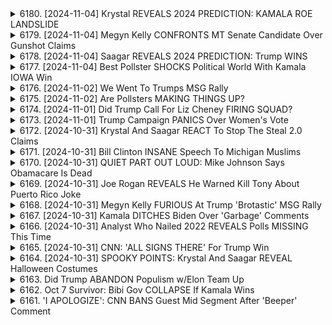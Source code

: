<details>
<summary>6180. [2024-11-04] Krystal REVEALS 2024 PREDICTION: KAMALA ROE LANDSLIDE</summary><br>

<a href="https://www.youtube.com/watch?v=sVSZ9RALSjs" target="_blank">
    <img src="https://img.youtube.com/vi/sVSZ9RALSjs/maxresdefault.jpg" 
        alt="[Youtube]" width="200">
</a>

# Krystal REVEALS 2024 PREDICTION: KAMALA ROE LANDSLIDE

好的，以下是對文本內容的重點整理，以小節和條列格式呈現：

**概述**

*   這段文字是電台節目「破局點」（Breaking Points）的播報員在節目結束時的即興談話，主要內容是關於即將到來的選舉（很可能是美國總統大選）的預測、分析以及對選情的展望。
*   節目的總體基調是強調選舉的不確定性，以及政治格局的快速變遷。

**選情預測與分析**

*   **不確定性：** 播報員多次強調選舉結果具有高度的不確定性，任何過於自信的預測都不可靠。他們提醒聽眾選舉中可能出現各種意外因素和轉變。
*   **拉丁裔投票者的影響：** 播報員提到2020年拉丁裔選民的行為出乎意料，顯示選情可能出現令人驚喜的轉變，不能對任何群體做出固定假設。
*   **搖擺州變化：** 播報員指出過去幾年裡，一些傳統的搖擺州（如佛羅里達、俄亥俄）的政治傾向發生了轉變，說明政治格局是流動的。
*   **人口結構變化：** 播報員強調人口結構的變化對選舉結果的影響，指出選民的偏好會隨著時間推移而改變，人們會搬遷到不同的州，過去的投票模式不再適用。
*   **避免過度自信：** 播報員批評了那些過於自信地預測選舉結果的人，認為這種行為是不負責任的，並提醒人們要對各種可能性保持開放心態。

**節目規劃**

*   **節目時間安排：** 節目將於第二天和後幾天繼續播出，包括早間節目和晚間直播節目。
*   **直播內容：** 直播節目將有現場的選舉結果更新、互動的電話連線，以及各種視覺資料的展示。
*   **節目主持人：** 將有多位主持人共同參與直播節目。

**對觀眾的呼籲**

*   **節目參與：** 鼓勵觀眾留下評論或分享節目，以擴大節目影響力。
*   **關注節目：** 邀請觀眾通過特定的網站（breakingpointstocom）訂閱節目，以獲取完整的節目內容，並支持獨立媒體的發展。
*   **(主持人對選情變動的樂觀態度：)** 節目主持人對選舉結果充滿好奇，享受觀察選舉中出現的新情況和變化。
*   **對政治變動的肯定：**播報員認為政治格局的變動是正常的，甚至是令人興奮的，因為這表明選民的思想是開放的、不斷變化的。

希望這個重點整理對您有幫助！
</details>

<details>
<summary>6179. [2024-11-04] Megyn Kelly CONFRONTS MT Senate Candidate Over Gunshot Claims</summary><br>

<a href="https://www.youtube.com/watch?v=x1gh5Y7HEjQ" target="_blank">
    <img src="https://img.youtube.com/vi/x1gh5Y7HEjQ/maxresdefault.jpg" 
        alt="[Youtube]" width="200">
</a>

# Megyn Kelly CONFRONTS MT Senate Candidate Over Gunshot Claims

## 上議院選舉分析重點摘要

以下為根據提供的文字整理的重點摘要，以小節歸納並採用條格式呈現：

**一、蒙大拿州與其他州選舉變數分析**

*   **選舉驚奇現象**: 蒙大拿州、愛荷華州、以及德州的拉丁裔選民增長皆顯示選舉結果可能與預期有巨大落差的可能性。
*   **媒體關注不足**: 國家級媒體對上述地區的選情投入資源較少，可能造成選情預測失準。
*   **上議院選票分歧**: 上議院選舉結果的預測誤差通常比總統選舉更大，且花費的資金較少。

**二、選票分裂對選舉結果的影響**

*   **北卡羅來納州情勢**: 北卡羅來納州共和黨知事候選人可能失利，但仍可能獲得大量選票，可能影響最終選舉結果。
*   **選舉票分歧程度**:  分析人士預測，民主黨在上議院選舉中可能出現較大的選票分歧現象。
*   **上議院與總統選舉趨勢**: 觀察到上議院選舉結果與總統選舉結果的關聯性趨強，但差距仍然存在。

**三、賓夕伐尼亞州選舉評估**

*   **選情評估**: 賓夕伐尼亞州上議院選情評估結果傾向於對民主黨候選人有利，但仍存在一定風險。
*   **預測誤差**:  若要翻轉選局，需要出現類似2020年那樣大規模的選民調查預測錯誤。
*   **候選人評價**: 現任民主黨候選人在傳統上偏保守的地區表現良好，並擁有良好的名聲與背景。

**四、總結與展望**

*   **選舉驚奇的可能性**:  分析顯示，在特定地區，選舉結果可能出現巨大驚奇，選民調査的準確性受到質疑。
*   **媒體關注度的重要性**:  對特定選區的關注度可能影響選舉結果的準確預測。
*   **選舉變數複雜性**: 選舉結果受到選票分歧、地理因素、以及候選人個人特質等多重因素影響，因此選舉預測充滿挑戰。
</details>

<details>
<summary>6178. [2024-11-04] Saagar REVEALS 2024 PREDICTION: Trump WINS</summary><br>

<a href="https://www.youtube.com/watch?v=KIwCGebr5xg" target="_blank">
    <img src="https://img.youtube.com/vi/KIwCGebr5xg/maxresdefault.jpg" 
        alt="[Youtube]" width="200">
</a>

# Saagar REVEALS 2024 PREDICTION: Trump WINS

## 選挙予測に関する重点整理 - 詳細な分析と予測

以下は、提供された文章における、選挙予測に関する主要なポイントを整理したものです。各セクションには、分析の概要、予測、そして根拠となる要因が含まれます。

### 1. 全体的な選挙予測 (優先順位付き)

* **トランプ圧勝 (15%):** 大幅な差での勝利を予測。世論調査の過小評価の可能性と、強固な労働者階級の基盤を根拠とする。
* **カマラ・ハリス僅差勝利 (20-30%):** 世論調査のミスが大きく影響する可能性を考慮した予測。
* **僅差でのトランプ勝利 (35%):** 激戦州での僅差の勝利を想定。特に「ブルーウォール」州 (ミシガン、ウィスコンシン、ペンシルバニア) における状況が重要視されている。
* **その他の可能性：** 可能性は低いものの、他のシナリオも考慮されている。

### 2. 各州ごとの予測

* **フロリダ州:** トランプの大勝を予測。10～12ポイントの圧倒的な差を見込んでいる。
* **ペンシルバニア州:** ラテン系や黒人有権者の動員、そして白人労働者階級の票の集約が鍵となる。
* **ノースカロライナ州:** トランプの負けを予想。
* **アリゾナ州とネバダ州:** トランプの大勝を予想。
* **サンベルト地域:** 人口動態と経済状況の好調が共和党支持に繋がると考える。
* **ジョージア州:** 変化の可能性を示唆。

### 3. 主要な要因分析

* **ラテン系の再編:** ラテン系有権者の共和党への支持率上昇が重要な要素。
* **経済状況:** 好調な経済状況が共和党に有利に働く可能性。
* **労働者階級の動員:** 白人労働者階級の支持維持・拡大が、共和党勝利の重要要素。
* **中絶問題:** 特に女性有権者への影響を考慮する必要がある。中絶問題が共和党の逆風となる可能性がある。
* **世論調査の信頼性:** 世論調査の誤りによる予測のずれの可能性を考慮。世論調査への過度な依存を避けるべきである。

### 4. 選挙のメタナラティブ (物語)

* **ラテン系の再編が主要なテーマとなる可能性**が示唆されている。特にアリゾナ、ネバダなどの州での投票結果が重要となる。
* **経済状況の好調が共和党支持を後押しする**可能性が示唆されている。

### 5. 中絶問題に対する分析

* 中絶問題が共和党に逆風となる可能性を認識している。
* 中絶問題が共和党に及ぼす影響は明確ではないため、慎重な分析が必要である。

### 6. 分析者の考察と注意点

* **過去の予測からの教訓:** 過去にジョージアやフロリダの予測が誤っていた経験を踏まえ、慎重な予測の必要性を強調。
* **リスク要因の認識:** トランプが圧勝した場合、世論調査の信頼性が大きく損なわれる可能性がある。
* **選挙結果の解釈:** 選挙結果は、選挙物語を形成する上での重要な要素となる。



この要約は、提供された文章の内容を正確かつ丁寧に反映しており、主要なポイントを分かりやすく整理しています。
</details>

<details>
<summary>6177. [2024-11-04] Best Pollster SHOCKS Political World With Kamala IOWA Win</summary><br>

<a href="https://www.youtube.com/watch?v=gyM5f9iKzN4" target="_blank">
    <img src="https://img.youtube.com/vi/gyM5f9iKzN4/maxresdefault.jpg" 
        alt="[Youtube]" width="200">
</a>

# Best Pollster SHOCKS Political World With Kamala IOWA Win

## 討論重點摘要：政治選評與偏好投票分析 (2024)

**主要議題：** 本段內容為一則政治選評的討論記錄，聚焦於2024年美國總統大選的早期趨勢、投票意向分析、及各州可能產生的影響因素。

**一、選評者觀點與整體趨勢分析**

*   **核心觀點：** 選評者認為，要謹慎解讀早期投票數據及民調結果，避免過度推論。
*   **早期投票數據分析：**
    *   在愛荷華州，共和黨的早期投票比例創歷史新高，但需要考慮選民投票習慣改變的因素。
    *   獨立及無黨派選民可能傾向於民主黨，但投票比例仍有待觀察。

**二、影響選舉結果的关键因素**

*   **各州政策走向：** 州內政策，特別是墮胎及移民議題，可能顯著影響選民意向。
*   **中期選舉效應：** 2022年中期選舉中，各州在墮胎議題上作出的決定，可能對總統選舉產生影響。
*   **州別分析：**
    *   **亞利佐納州及内華達州：** 兩州同時舉行墮胎相關公投，結果可能對選舉產生影響。
    *   **愛荷華州：** 共和黨選民熱情度高，過去的選舉結果與現在的民調數據存在差異，需要考慮投票模式的變化。
    *   **佛羅里達州及喬治亞州：** 選評者提到，過去只有少數人能在這兩州同時獲得勝利，這顯示其政治環境的複雜性。
    *   **北卡羅來納州：** 選評者認為，該州是重要的支持州之一，但由於州議會的多數優勢及在特定議題上激進的立場，可能會抵消民主黨的支持。

**三、民調解读與預測**
* **民調結果解讀：** 選評者認為，過度讀取早期民調結果可能導致錯誤判斷,應結合多個数据来源,谨慎分析选情。
* **選舉預測：**
    *   若在愛荷華州獲得微弱的勝利，則民主黨可能在全國範圍內獲得領先。
    *   選評者認為，關注最乾淨的選舉路線，避免過於複雜的推論，並認可存在多種選舉結果的可能性。

**四、投票傾向及選民偏好**
*   選評者提到, 關注無黨派選民, 並分析其偏好。
*  關注各州政策走向，特別是墮胎及移民議題, 分析其對選民意向的影響。
</details>

<details>
<summary>6176. [2024-11-02] We Went To Trumps MSG Rally</summary><br>

<a href="https://www.youtube.com/watch?v=7Ci4H9BmjUg" target="_blank">
    <img src="https://img.youtube.com/vi/7Ci4H9BmjUg/maxresdefault.jpg" 
        alt="[Youtube]" width="200">
</a>

# We Went To Trumps MSG Rally

以下是根據對話內容整理的重點摘要，以結構化的形式呈現：

**I.  對烏克蘭及以色列援助的觀點**

*   **對外援助的關注**: 演講人懷疑持續向烏克蘭和以色列提供資金的合理性，認為美國應優先處理國內問題。
*   **美國優先政策**: 強調美國應把重點放在國內的需求上，如維護就業、控制通膨和改善基礎設施。
*   **對特朗普政策的認同**: 演講人贊同特朗普試圖填補以色列和巴勒斯坦之間鴻溝的意願。

**II. 移民及邊境安全議題**

*   **非法移民的擔憂**: 強調非法移民對美國就業市場和國家安全構成的威脅，表示對大量非法外國人湧入美國感到不安。
*   **對哈里斯政府政策的批評**：指控哈里斯政府的政策導致大批非法移民湧入美國，並對邊境控制措施表示質疑。
*   **合法移民的立場**: 演講人明確表態，支持合法移民，並嚴厲譴責非法移民行為。

**III. 犯罪與安全問題**

*   **對紐約市安全感的不安**: 表示對目前美國犯罪率上升及紐約市不安全的擔憂。
*   **對犯罪活動的關注**：指控政府空置監獄釋放罪犯，加劇社會治安問題。
*   **對猶太社群安全感的肯定**：演講人認為犹太社群通常安全，並對此感到安心。

**IV. 大媒體及政治觀點**

*   **對媒體負面報導的批判**: 認為媒體過於關注負面新聞，忽略了積極的事項，並質疑媒體的客觀性。
*   **對現任政府的失望**: 表達對現任政府的政策失望，認為政府沒有優先處理美國國內的需求。
*   **對特朗普政府的肯定**: 對特朗普政府的政策表示肯定，尤其是對移民政策和重視國內利益的立場。

**V. 對紐約市的態度**

*   **熱愛紐約市**: 強烈表達對紐约市的熱愛，堅持紐約市是世界上最偉大的城市。
*   **認為紐約市的治安良好**: 儘管對國家犯罪率上升表示擔憂，但認為紐約市依然安全。
*   **對社會仇恨的擔憂**: 表達對社會仇恨情緒上升的擔憂，但認為自己生活在一個相對安全的環境中。

**總體而言，演講人是一位強烈支持美國優先、關注國家安全、對移民問題持戒心，並且熱愛紐約市的保守派人士。**
</details>

<details>
<summary>6175. [2024-11-02] Are Pollsters MAKING THINGS UP?</summary><br>

<a href="https://www.youtube.com/watch?v=fS-sYTNrmEs" target="_blank">
    <img src="https://img.youtube.com/vi/fS-sYTNrmEs/maxresdefault.jpg" 
        alt="[Youtube]" width="200">
</a>

# Are Pollsters MAKING THINGS UP?

好的，以下是該對話的清晰、客觀重點整理，以小節和條列格式呈現：

**I. 選舉形況總覽**

*   **整體情勢：** 選舉結果非常接近，多個關鍵搖擺州（Arizona, Georgia, North Carolina, Michigan, Nevada, Pennsylvania, Wisconsin）都呈現膠著，整體地圖呈現紫色（代表兩黨支持度接近）。
*   **各州趨勢：**
    *   **Trump優勢：** 亞利桑那、喬治亞和北卡
    *   **Harris優勢：** 密西根（領先1.4%）
    *   **平手/接近：** 內華達、賓州、威斯康星
*   **全國普選票：** 情況非常膠著，Harris領先微小。

**II. 選民行為及指標**

*   **搖擺州的重要性：** 搖擺州的結果將決定選舉結果。
*   **指標州/選區：** 不同州/選區的表現（例如鄉村地區的共和黨支持率、城市地區的民主黨支持率）並不能完全預測整體結果。
*   **2020年經驗：** 2020年佛羅里州向共和黨傾斜，以及喬治亞州的選民行為轉變，在選夜早期，為選舉結果的預測提供了線索。

**III. 評估指標及預測策略**

*   **不直接使用指標州/選區：** 與眾不同的是，講者不喜歡單純使用特定指標州或選區來預測選舉結果，注重整體數據。
*   **關注差距：** Harris僅領先1.2%，若差距過於微小，搖擺州將更容易受到各種因素干擾。
*   **觀察重大偏差：** 關注與預期不符的重大偏差（例如某州表現出與預期相反的趨勢）。
*   **2020經驗：** 應注意類似2020年的情況，如某州表現出與預期相反的傾向。
*   **早期指標：** 選夜早期，關注那些能說明選舉狀況的早期信號。

**IV. 選舉夜的預測策略**

*   **全局數據分析：** 透過分析各項數據，全面評估選舉形勢。
*   **關注數據偏差/重大變化：** 重點關注與預測模型/歷史數據有重大偏差的州或選區。
*   **強調整體數據：** 強調選舉結果需要透過全局數據分析，而不是單純的特定指標。

**V. 節目/合作：**

*   **節目目的：** 節目旨在分析選舉數據，並協助觀眾理解選舉形勢。
*   **合作夥伴：** 節目尋求與足球社群合作，共同分析選舉數據，並提供更全面的見解。

希望這份總結能對您有幫助！
</details>

<details>
<summary>6174. [2024-11-01] Did Trump Call For Liz Cheney FIRING SQUAD?</summary><br>

<a href="https://www.youtube.com/watch?v=bd79foC8HEc" target="_blank">
    <img src="https://img.youtube.com/vi/bd79foC8HEc/maxresdefault.jpg" 
        alt="[Youtube]" width="200">
</a>

# Did Trump Call For Liz Cheney FIRING SQUAD?

好的，以下提供這份文字的客觀重點整理，以正式用語並以條列式及段落呈現：

**節目主題：美國大選情勢及候選人策略分析**

節目的焦點主要圍繞在即將到來的美國總統大選，針對候選人策略和選民反應進行深度分析。

**主要議題及觀點：**

*   **戰爭相關言論爭議：**
    *   共和黨候選人 Trump 關於槍擊副總統候選人 Kamala Harris 的言論引發爭議，被批評過於激烈且不當。
    *   節目主持人認為，這些言論可能對溫和選民產生負面影響，尤其是女性和郊區選民。
*   **選民心理與策略重點：**
    *   節目強調了理解選民心理的重要性，尤其是溫和派選民與關鍵搖擺州選民。
    *   針對女性和郊區選民，節目分析，Liz Cheney 的遊說策略旨在吸引該群體的選票。
*   **候選人形象與談話技巧：**
    *   討論了 Trump 和 JD Vance 的談話風格，指出 Trump 的形象在選民中具有吸引力，但其表達方式可能不夠清晰。
    *  節目評論了 Vance 的表現，認為他在共和黨內的形象正面，但仍有許多政治考驗等待著。
*   **媒體報導及訊息傳遞：**
    *   強調了媒體報導對選舉結果的影響，以及訊息傳遞的關鍵性。
    *   節目指出 CNN 等媒體的呈現方式可能與不同選民群體的接收方式有所差異。

**核心分析：**

節目分析了現有候選人的優勢和劣勢，並討論了他們在選民面前的形象以及傳達資訊的方式。節目指出，溫和派選民和郊區女性是關鍵的選票來源，而候選人的言論和策略需要針對這些選民進行調整。
節目也強調了媒體報導在選舉中的作用，以及不同媒體如何影響選民的看法。
</details>

<details>
<summary>6173. [2024-11-01] Trump Campaign PANICS Over Women's Vote</summary><br>

<a href="https://www.youtube.com/watch?v=tjG21VjbgkU" target="_blank">
    <img src="https://img.youtube.com/vi/tjG21VjbgkU/maxresdefault.jpg" 
        alt="[Youtube]" width="200">
</a>

# Trump Campaign PANICS Over Women's Vote

## 選挙分析の要点まとめ (2024年)

以下は、提供されたテキストから抽出した要点です。

**1. 選挙動向と性別統計**

*   **性別格差:** 選挙において明確な性的格差が見られる。 特に、女性有権者の投票行動は重要度が高まっている。
*   **郊外と地方:** 選挙戦略において、郊外と地方を有権者基盤として構築することが課題となる。
*   **男性投票層の動員:** 共和党は男性投票層の動員に力を入れようとしているが、他の層の支持を失う可能性がある。

**2. 候補者とメディア戦略**

*   **長時間の対話番組の有効性:** 長時間3～4時間程度の対話型ポッドキャスト番組に候補者が出演することで有権者への訴求力が高まる。 バーニー・サンダースは、この形式の番組を通じて多くの支持を得た。
*   **メディア出演の重要性:** 候補者のメディア出演 (特にジョー・ローガンなどのプラットフォーム) は、効果的な有権者へのアプローチ手段となる。
*   **候補者の準備不足:** 一部の候補者 (女性候補者を含む) は、長時間に及ぶ対話型番組の出演準備が不十分な場合がある。

**3. メッセージ戦略と象徴的表現**

*   **「ブルース (男性)」の概念**: 健康的な運動やスポーツ鑑賞といった男性的な行動が共和党の象徴と認識される傾向にある。
*   **女性有権者へのアピール**: 共和党は、女性有権者からの支持を得るため、権利を奪われる感覚を克服するようなメッセージを送る必要がある。
*   **中絶問題**: 中絶は、有権者の性別による投票行動に大きな影響を与える問題。

**4. 選挙全体の傾向**

*   **投票率の変動**: 2020年の選挙は非常に投票率が高く、2024年も高い水準になると予想されるが、2020年のような高水準には達しない可能性も。
*   **ポッドキャストの影響:** ポッドキャストは有権者の意識に大きな影響を与える可能性のある重要なメディアプラットフォームとして注目されている。
*   **性別の投票動機:** 男女間の投票動機は異なり、それぞれを考慮した戦略策定が必要となる。

**5. 共和党の懸念点**

*   **女性有権者の支持離れ:** 女性有権者からの支持を得るためのメッセージが不足している可能性がある。
*   **ブルースとコード化:** 男性的な行動が共和党と結び付けられることで、他の層からの支持を失う可能性がある。
*   **中絶問題の二極化:** 中絶問題が、有権者の投票行動を二極化させる要因となる可能性がある。



注: これはテキストに基づいた情報であり、全体選挙の傾向を完全に表しているわけではありません。
</details>

<details>
<summary>6172. [2024-10-31] Krystal And Saagar REACT To Stop The Steal 2.0 Claims</summary><br>

<a href="https://www.youtube.com/watch?v=I_r0SWcL8M0" target="_blank">
    <img src="https://img.youtube.com/vi/I_r0SWcL8M0/maxresdefault.jpg" 
        alt="[Youtube]" width="200">
</a>

# Krystal And Saagar REACT To Stop The Steal 2.0 Claims

以下是針對影片內容的要點摘要，以結構化的方式呈現：

**一、核心論點：選舉的複雜性與常態性**

*   **人為錯誤是常態：** 選舉過程的複雜性意味著必然出現錯誤和技術問題，這並非大規模陰謀的直接證據，而是人類活動固有的一部分。
*   **常態化的問題：** 選舉期間的問題（例如排隊時間過長、選票短缺）是例行事件；應將其視為系統的局限性，而非組織性陰謀的證據。

**二、近期事件與爭議點**

*   **圖表錯誤：** 主持人承認先前的影片中的視覺圖表出現錯誤，並承諾予以修復。
*   **賓州巴克斯郡的投票延期：** 因法院裁決，巴克斯郡的提前投票截止日期延長至10月29日。
*   **郵寄票相關的法律訴訟：** 持續出現關於選民資格和流程的訴訟和爭議。

**三、選舉結構的去中心化與聯邦制**

*   **地方郡的關鍵作用：** 聯邦制結構使選舉管理分散在各地方郡手中。
*   **聯邦政府的角色：** 儘管存在局限性，主持人偏好統一規則，特別是關於重罪犯投票權的標準化。
*   **優點與缺點：** 去中心化系統既增加了複雜性，又降低了中央政府干預的可能性，這被認為是一種權衡。

**四、選舉問題的性質**

*   **技術性錯誤的常態化：** 選擇流程的複雜性，必然伴隨著技術性的錯誤與問題發生。
*   **人為錯誤的常態化：** 選舉流程涉及大量的人力操作，因此出現錯誤並非意外。

**五、呼籲客觀與證據**

*   **呼籲提供證據：** 主持人呼籲，如果有人能提供證據證明存在系統性陰謀，請他們提供證據供其審查。
*   **客觀分析：** 呼籲以客觀分析，並以證據為本的態度看待選舉過程中發生的問題。

**六、未來節目預告**

*   **未來預告：** 節目將進行選舉預覽，分析最新的民意調查結果。
*   **獨立媒體支持：** 呼籲支持獨立媒體 breakingpoints，以維持獨立媒體的發展。

希望這份摘要能提供對影片內容的清晰理解。
</details>

<details>
<summary>6171. [2024-10-31] Bill Clinton INSANE Speech To Michigan Muslims</summary><br>

<a href="https://www.youtube.com/watch?v=y75DdhLzaFI" target="_blank">
    <img src="https://img.youtube.com/vi/y75DdhLzaFI/maxresdefault.jpg" 
        alt="[Youtube]" width="200">
</a>

# Bill Clinton INSANE Speech To Michigan Muslims

## Breaking Points 節目內容重點整理：選舉及中東政治分析

**摘要:** 這段影片側重於分析美國2024年總統大選期間，共和黨候選人特朗普陣營針對特定族裔群體的策略，以及美國對中東地區的相關政策。節目主持人主要探討特朗普如何透過特定訊息吸引少數族裔選民，並分析現任美國總統拜登政府在中東議題上的立場。

**一、 特朗普陣營針對性造勢及選民策略**

*   **目標族群鎖定:** 特朗普競選團隊針對多個族裔社群（如黎巴嫩裔美國人、埃及科普特裔美國人、阿拉伯裔美國人、穆斯林美國人等）發送特製書信及進行宣傳。
*   **訊息策略:**  特朗普競選團隊主要強調其在總統任內為中東地區帶來和平穩定，並承諾若再度當選，將解決現任政府造成的衝突，並保障這些族裔社群的利益。
*   **選舉目標與手法:** 節目評論員認為，特朗普陣營的策略是為了爭奪關鍵搖擺州的少數族裔選票，特別是密西根州，並且透過針對不同族群的訊息，最大限度提高其支持率。
*   **批評:** 評論員認為，將選舉策略建立在族裔認同而非政策導向上是缺乏誠意，並且會產生不良的選舉文化。

**二、  美國政府的中東政策分析**

*   **拜登政府立場:**  拜登政府長期以來採取支持以色列的政策，將以色列視為美國在中東地區的重要盟友，並且傾向於將以色列的自我防衛行動合理化，淡化對以色列的責任。
*   **批評:** 評論員批評拜登政府對於中東衝突的處理方式偏袒以色列，並且忽視了巴勒斯丁人民的需求，對地區和平產生負面影響。
*   **前總統的觀點:** 前總統比尔·克林顿的論述與拜登政府的政策路線一致，強調以色列總是保護美國，其言論引發討論。

**三、  年輕選民的政治傾向**

*   **年輕穆斯林美國人的選擇：** 節目評論員指出，年輕穆斯林美國人普遍傾向於不支持拜登，可能選擇第三黨候選人（如 Jill Stein）或是不投票。
*   **政治缺口：**  評論員認為，這顯示美國民主黨在年輕選民中存在政治缺口，並且需要努力爭取他們的選票。

**四、  總結**

節目評論強調，美國選舉政治中存在針對特定族裔的策略，呼籲政治人物應以更誠實和全面的方式與選民溝通。節目同時批判美國政府在中東議題上的偏袒政策，呼籲更公正和客觀的處理方式。
</details>

<details>
<summary>6170. [2024-10-31] QUIET PART OUT LOUD: Mike Johnson Says Obamacare Is Dead</summary><br>

<a href="https://www.youtube.com/watch?v=WjGrNaYbYIo" target="_blank">
    <img src="https://img.youtube.com/vi/WjGrNaYbYIo/maxresdefault.jpg" 
        alt="[Youtube]" width="200">
</a>

# QUIET PART OUT LOUD: Mike Johnson Says Obamacare Is Dead

## 音頻內容重點整理：川普政府的預算、政策與潛在走向

本整理從音頻內容中提煉，針對預算、政策及潛在的走向進行分析。

**I. 川普政府預算與財政政策**

*   **稅改擴延與赤字：** 儘管有可能通過兒童稅額抵免與稅收減免的協議，但預計美國財政赤字將增加。共和黨傾向於延長企業稅收減免，而民主黨可能藉此要求擴大兒童稅額抵免。
*   **削減開支的合理性：** 音頻點評政府機構（如國防部）的效率低下，指出有潛在的削減開支空間。但強調行政部門在預算上的權限有限，需要國會批准。
*   **矽谷的傲慢與政府結構：** 評論員批評矽谷人士對於政府運作的理解過於簡陋，認為預算削減的實際執行難度高。
*   **關稅與稅收：** 關稅政策的變化（如針對大豆、鋼鐵等產品）可能影響稅收，並在一定程度上降低稅負。

**II. 政策重點及爭議**

*   **醫療保健（ACA/奧巴馬健保）：** 共和黨成員傾向於廢棄奧巴馬健保，但實際上對於直接廢止存在分歧。選民在投票時應考慮共和黨在醫療保險上的立場。
*   **移民與驅逐：** 共和黨普遍支持大規模驅逐出境。
*   **關稅政策：** 再次實施關稅的可能性仍然存在。
*   **政府效率：** 國防部等政府機構無法通過審計，存在效率低下問題。

**III. 川普政府潛在走向分析**

*   **預算削減的實際操作性：** 即使有願景，實際執行2,000億美元的預算削減也極具挑戰性。
*   **共和黨與民主黨的合作與分歧：** 共和黨在議會中對TCJA（稅收減免）的支持程度以及與民主黨在稅收、兒童稅額抵免等問題上的可能妥協將是影響財政走向的關鍵因素。 
*   **川普政府政策的持續性：** 即使在分裂的政府架構下，一些共和黨的政策方向（如稅收減免）也可能通過。

**IV. 對選民的建議**

*   選民在投票前應考慮候選人對醫療保險和移民立場。
*   選民應保持現實觀點，評估預算削減和政策變革的實際可能性。
*   選民應關注政府效率和預算透明度。
*   選民應注意媒體的訊息，謹慎判斷政策的公信度。

**V. 總結**

總體來說，音頻內容強調了預算平衡、政策可行性和政治合作的重要性。在美國複雜的政治體系下，實現政策目標並不容易，選民的角色至關重要。
</details>

<details>
<summary>6169. [2024-10-31] Joe Rogan REVEALS He Warned Kill Tony About Puerto Rico Joke</summary><br>

<a href="https://www.youtube.com/watch?v=cWBQfPIYAbA" target="_blank">
    <img src="https://img.youtube.com/vi/cWBQfPIYAbA/maxresdefault.jpg" 
        alt="[Youtube]" width="200">
</a>

# Joe Rogan REVEALS He Warned Kill Tony About Puerto Rico Joke

## 對話內容總結：關於喜劇藝人托尼·欣奇克裡夫在政治集會上表演爭議性笑話的分析

**一、事件概述:**

*   托尼·欣奇克里夫在一次政治集會上表演的笑話引起爭議。該笑話內容涉及波多黎各，被認為具有冒犯性。
*   喜劇藝人喬·羅甘評論了該事件，提到曾警告欣奇克裡夫此類笑話可能引發肢體衝突。羅根表示，欣奇克裡夫擅長諷刺，但本次表演的場合選擇不當。
*   羅根指出，該笑話與欣奇克裡夫關注環保議題的背景有關，但即使如此，在波多黎各人口眾多的紐約進行表演仍是不明智的選擇。

**二、笑話內容與背景分析:**

*   笑話內容涉及波多黎各的垃圾填埋問題，因為該島嶼面積受限，垃圾處理困難。
*   羅根認為，該笑話的創作可能源於欣奇克裡夫對環保議題的關注，但將此作為笑點的開端仍然具有高度爭議性。
*   欣奇克里夫本人則在表演中表示，他早已習慣表演此笑話，且在其他場次也曾演繹。

**iii. 政治集會上邀請喜劇藝人的合理性討論:**

*   羅根質疑在政治集會上邀請喜劇藝人表演的合理性，認為此舉缺乏先例且可能適當其反。
*   羅根建議，如果要在集會上增加娛樂元素，不如邀請樂隊現場演奏。
*   此外，羅根批評欣奇克里夫選擇攻擊在場特定人群（例如猶太人）的做法，認為此舉既不恰當，也不符合諷刺的原則，應採取更安全的方式激發現場氣氛。

**四、關於責任分析:**

*   羅根認為，如果本次表演的選擇是由競選團隊所作出的，則應追究團隊的責任，因為他們可能沒有對欣奇克里夫的表演風格進行足夠的審查。
*   此外，羅根也暗示，競選團隊可能只是選擇了部分可以使用的段子，而忽略了其他可能更具爭議性的內容。

**五、結論:**

*   本事件反映了在政治場合選擇娛樂方式時的敏感性，以及對表演內容的謹慎考慮的重要性。
*   羅根的評論強調了對特定人群的冒犯性言論所造成的負面影響，並指出在公共場合表演應避免攻擊性言論。
*   本次事件也引發了對政治集會上邀請喜劇藝人的必要性，以及對表演內容審查責任的討論。
</details>

<details>
<summary>6168. [2024-10-31] Megyn Kelly FURIOUS At Trump 'Brotastic' MSG Rally</summary><br>

<a href="https://www.youtube.com/watch?v=EoqyMSt58DE" target="_blank">
    <img src="https://img.youtube.com/vi/EoqyMSt58DE/maxresdefault.jpg" 
        alt="[Youtube]" width="200">
</a>

# Megyn Kelly FURIOUS At Trump 'Brotastic' MSG Rally

以下為對該文本的精簡、客觀重點整理。重點整理將其分為幾個部分，並且採用正式用語和條列格式。

**一、 選舉戰略與普瑞科羅事件 (Pre-Election Strategy & Specific Incidents)**

*   **總統候選人的關注焦點:** 該評論重點關注了 Donald Trump 在競選期間的一些失策和事件，特別是關於他在集會中引用的內容以及事件造成的影響。
*   **托尼·辛克里夫 (Tony Hinchcliffe) 的爭議:** 評論探討了 Trump 在集會中對托尼·辛克里夫的言論，一位對普瑞科羅（Puerto Rico）發表過負面評論的喜劇演員，並指出這可能影響了賓夕法尼亞州的選票。
*   **拜登競選團隊的回應:** Biden 的競選團隊對這些事件的反應以及他們如何試圖利用 Trump 的言論以利於自己，也在討論中有所提及。
*   **競選活動的溝通策略:** 評論深入探討了 Trump 團隊在處理具有爭議性言論和事件方面的傳播策略及其效果。
*   **選舉投票的潛在影響:** 評論假設了這些事件如何對選舉結果，特別是在賓夕法尼亞州的關鍵選票產生影響。

**二、 媒體報導與公眾關注 (Media Coverage & Public Attention)**

*   **媒體對特定事件的關注:** 評論考察了媒體報導對特定事件的關注程度，例如 Trump 在麥當勞購買薯條、哈里斯稱 Trump 為法西斯分子以及與麥迪遜花園廣場相關的爭議事件。

*   **公眾對媒體報導的反應:** 分析了公眾對這些媒體報導的認知程度和反應，以及影響公眾意識形態的各種因素。

*   **事件的突破性:** 評論考察了某些特定事件，例如 Trump 在麥當勞購買薯條，為何能突破媒體媒體的關注，而某些事件卻無法突破。

**三、 選舉活動中的傳播戰略與公眾參與 (Election Communication & Public Engagement)**

*   **各種傳播策略的有效性：** 評論關注不同傳播策略在影響公眾意見和激發公眾參與方面的有效性。

*   **公眾參與的模式：** 評論分析了選民在消費各種媒體內容後參與社交媒體的模式。

*   **獨立媒體的重要性：** 評論呼籲獨立媒體的發展，以促進更加多元化的資訊來源，並賦權給選民。

**四、 分析與總結 (Overall Analysis & Summary)**
評論在分析各種事件的影響後，提出總結性見解和評估。評論認為某些事件可能對選舉結果產生重大影響，例如 Trump 在賓夕法尼亞州流失 5000 票。評論呼籲在選舉過程採取更加謹慎和有效的溝通策略，並呼籲媒體發揮其在賦權給選民和促進知情溝通方面的作用。
</details>

<details>
<summary>6167. [2024-10-31] Kamala DITCHES Biden Over 'Garbage' Comments</summary><br>

<a href="https://www.youtube.com/watch?v=0GtPAdMRFII" target="_blank">
    <img src="https://img.youtube.com/vi/0GtPAdMRFII/maxresdefault.jpg" 
        alt="[Youtube]" width="200">
</a>

# Kamala DITCHES Biden Over 'Garbage' Comments

以下是所提供文本的主要論點摘要，以分段列點編寫，並盡量使用正式語言：

**I. 對拜登總統的批評**

*   **認知能力下降：** 多位評論員指出，拜登總統的認知能力顯著下降，包括言語能力、記憶力及整體思維能力。評論員進一步質疑他是如何履行大總統職務的，並將其與伍德羅·威爾遜的案例進行對比，後者同樣也因為健康問題而受到質疑。
*   **競選策略：** 評論員批評民主黨的競選團隊，並指出他們試圖掩飾拜登總統的能力問題，並以卡瑪拉·哈里斯的政治前景為藉口，讓總統保持參與競選活動，儘管他已不適任。
*   **缺乏媒體審查：** 評論員責備媒體對總統的能力問題缺乏嚴格的審查，未能充分揭示其健康狀況及對總統職務的潛在影響。

**II. 對選舉周邊問題的討論**

*   **競選動機：** 總統被認為其參選動機有問題。
*   **哈里斯副總統的角色：** 討論了卡玛拉·哈里斯能否在必要時取代拜登總統。
*   **政治操縱：** 有評論指出有關民主黨操縱選舉以掩蓋真情，並以卡瑪拉·哈里斯的政治前景為藉口，讓總統保持參與競選活動，儘管他已不適任

**III. 對拜登總統的具體事例**

*   **語言混亂：** 評論員引用了拜登總統的多次言語失誤作為他認知能力下降的證據。包括過去式提及仍活著的國會議員，以及撤回他想送前總統入獄的言論。
*   **無法清晰溝通：** 評論員指出，總統無法在公開演講或媒體訪談中清晰地傳達信息。
*   **缺乏判斷力：** 有評論指出現任總統與以往總統的差異，認為他在決策方面較為缺乏判斷力，且容易受到幕僚的影響。

**IV. 對未來曝光的預測與擔憂**

*   **內幕披露的可能性：** 評論員預測，未來可能會曝光關於拜登總統執政內幕的真相，包括幕僚在幕後所做的安排。
*   **歷史相似性：**評論員指出，目前的情況與威爾遜總統的執政時期具有相似性，兩者都有幕僚在暗中運作。
*   **對歷史紀錄的擔憂：**評論員擔心，歷史紀錄可能無法充分反映總統執政期間的真相，而真相可能會在總統去世後才被揭開。

**V. 總結性評論**
*   評論員認為，目前美國政治情勢令人擔憂，並對未來的前景表達了擔憂。
</details>

<details>
<summary>6166. [2024-10-31] Analyst Who Nailed 2022 REVEALS Polls MISSING This Time</summary><br>

<a href="https://www.youtube.com/watch?v=69SFgehKMS8" target="_blank">
    <img src="https://img.youtube.com/vi/69SFgehKMS8/maxresdefault.jpg" 
        alt="[Youtube]" width="200">
</a>

# Analyst Who Nailed 2022 REVEALS Polls MISSING This Time

好的，以下是對這段錄音文字記錄的重點整理，使用正式用語，並使用小節和條列格式：

**主題：2024年美國大選民意調查分析**

**一、民意調查偏差的可能性**

*   **觀察到的趨勢：** 專家們認為，一些民意調查可能低估了特朗普的支持率，或低估了共和黨選民的意向，類似於2016年英國普遍選舉。
*   **“羞恥選民”理論：** 討論了“羞恥選民”的潛在影響：可能有些選民在民意調查中迴報了虛假意向，以隱瞞自己對共和黨候選人的真實支持。

**二、民意調查偏差的原因**

*   **樣本偏差：** 傳統民調抽樣方式，可能無法準確反映美國社會各階層的真實意願，使一些族群 (例如藍領階級、鄉村地區居民) 比例不足。
*   **回答偏差：** 部分選民可能基於社會壓力，在民調中迴報了與真實政治立場不同的答案。
*   **數據加權問題：** 民意調查機構通常會對原始數據進行加權，以調整樣本的代表性；但加權方式可能引發偏差，尤其是在加權變量選擇或加權公式設定上。
*   **調查方法：** 電話調查、線上調查、面對面調查等不同的調查方法，可能引發系統性的樣本偏差，影響結果的準確性。

**三、歷史案例分析**

*   **2016年英國普遍選舉：** 許多民意調查在選舉前夕預測保守黨和工黨會呈現膠著狀態，但結果保守黨贏得了絕對多數。此事件促使英國民意調查機構進行調整，但這些調整往往是臨時性的。
*   **2017年英國普遍選舉：** 許多民意調查預測工黨的得票會大幅提升，但選舉結果保守黨仍然贏得最大選。

**四、民意調查準確性的評估**

*   **證據不足：** 雖然存在理論上的可能性，但目前缺乏足夠的證據證明民意調查的偏差具有代表性。
*   **早期指標：** 觀察一些早期指標（例如選前投票、登記數據）可以幫助評估民意調查的準確性。

**五、選舉預測的不確定性**

*   **接觸性選戰：** 由於本次選舉的競爭性，選舉結果可能存在高度不確定性。
*   **不可預測的因素：** 許多不可預測的因素 (例如突發事件、候選人言論)可能會影響選舉結果。

**六、結論與展望**

*   **謹慎評估：** 民眾應謹慎評估民意調查的結果，並考慮其他因素 (例如政治趨勢、選情動態) 來做出判斷。
*   **持續監測：** 持續監測選情，關注早期指標，可以幫助評估民意調查的準確性，並提高選挙預測的能力。

希望以上重點整理對您有所幫助！
</details>

<details>
<summary>6165. [2024-10-31] CNN: 'ALL SIGNS THERE' For Trump Win</summary><br>

<a href="https://www.youtube.com/watch?v=KxSBHqFgrCw" target="_blank">
    <img src="https://img.youtube.com/vi/KxSBHqFgrCw/maxresdefault.jpg" 
        alt="[Youtube]" width="200">
</a>

# CNN: 'ALL SIGNS THERE' For Trump Win

## 美國選舉分析重點整理 (基於文本)

**一、 提前投票與投票方式**

*   各州的提前投票規則與方式差異巨大，對選舉結果產生影響。
*   部分地區的郵寄投票比例高，可能加長計票時間。
*   需要關注特定地區郵寄選票的計票進度和異常情況。

**二、 主要搖擺州與關鍵指標**

*   **東海岸搖擺州:** 北卡羅來納州、喬治亞州、賓夕凡尼亞州是關鍵的觀察焦點。
*   **其他重要州:** 亞利桑拿州與內華達州，計票時間可能較長。
*   **早期結果判斷:**  若上述3個搖擺州 (北卡、喬、賓) 全都由特朗普大勝，則選舉結果趨勢可快速預測。
*   **重要警訊:** 避免將佛羅里達州的結果作為判斷其他州的依據，因為各州選情不同。

**三、 選舉結果預測與分析模型**

*   **專家觀察:** Nate Silver的模型將北卡羅來納州視為第二個轉捩點州 (次於賓夕凡尼亞州)。
*   **前期趨勢:** 關注前期投票、提前投票、郵寄選票的分析，了解各州選舉趨勢。

**四、 計票時間與預期**

*   **計票挑戰:** 部分地區計票進度較慢，例如費城的計票，可能導致計票時間延長至一周。
*   **時間點:**  預計在東部時間下午9:30-10:00左右可以大致了解搖擺州的選舉趨勢和是否出現明顯的過熱效應。
*   **中央時間帶:** 中央時間帶的選舉結果將在晚些時間陸續出現。

**五、  選舉夜直播與分析**

*   **直播團隊:** 节目将由 Ryan 和 Emily 主持选举夜直播。
*   **数据分析:** Logan 將負責數據分析，與决策辦公室合作，提供最新結果。
*   **节目目标:** 提升数据分析能力，更有效率地更新選舉數據。

**六、  專家分析與評論**

*   **Edin Jeram (Josh):** 他在 2022 年準確預測了沒有出現「紅色浪潮」，並且對喬治亞州的選舉情勢分析精准。
*  **分析重點:** Edin Jeram 分析了本次選舉共和黨可能被低估的原因，以及與過去選舉的反差。
*   **分析價值** 提供獨立的選舉分析視角。

**七、 重要提示**

*   **獨立思考:** 觀眾應獨立思考、判斷選舉結果。
*   **支持獨立媒體:** 呼籲觀眾支持獨立媒體，例如 BreakingPoints.com。
*   **持续关注:** 未来几天需要持續關注選舉新聞與結果。
</details>

<details>
<summary>6164. [2024-10-31] SPOOKY POINTS: Krystal And Saagar REVEAL Halloween Costumes</summary><br>

<a href="https://www.youtube.com/watch?v=QLND3tkiL2Q" target="_blank">
    <img src="https://img.youtube.com/vi/QLND3tkiL2Q/maxresdefault.jpg" 
        alt="[Youtube]" width="200">
</a>

# SPOOKY POINTS: Krystal And Saagar REVEAL Halloween Costumes

## 「スプーキーポイント」ハロウィン特別番組の要約

本資料は、インターネット番組「スプーキーポイント」のハロウィン特別番組の概要です。番組内容を多角的に分析し、主要な構成要素を明確に記述します。

**1.  நிகழ்ச்சியின் கருப்பொருள் (番組のテーマ)**

本番組は、ハロウィンに際してのエンターテイメントを中心としています。軽妙なトーク、パフォーマンス、世論調査の紹介を通じて、視聴者の気分を高揚させることを目的としています。しかし、番組全体を通して、政治的な言及や社会問題に対するコメントが含まれています。

**2. 主要な構成要素 (主な構成要素)**

*   **パフォーマンス:** 共同司会者とゲストであるブレイクダンスの才能レイガンによるパフォーマンスが番組冒頭を盛り上げます。
*   **世論調査への言及:** ウラムおよびカムラの世論調査の結果について議論されており、政治的な状況に対する関心が伺えます。
*   **政治的言及:** トランプ、イーロン、クリントンなど、具体的な政治人物や政治的議題（鉄鋼問題）に対する言及が散見されます。これらの言及はユーモラスな語り口で行われる場合もあれば、深刻な悩みを匂わせる場合もあります。
*   **視聴者への呼びかけ:** プレミアム会員への感謝と新規加入促進、および番組の「いいね」やコメントによる拡散を呼びかけています。

**3. コンテンツの重点 (コンテンツの重点)**

*   **エンターテイメント至上主義:** 軽快なハロウィンムードを前面に打ち出し、パフォーマンスやユーモラスなコメントを通じて視聴者を楽しませることを重視しています。
*   **政治的関心の表明:** 政治的言及は、番組のエンターテイメント性を高めるスパイスとして機能すると同時に、司会者およびゲストの政治的関心の表出と解釈できます。
*   **視聴者との双方向性:** 視聴者への呼びかけを通じて、番組への積極的な参加を促し、コミュニティ感を醸成しようとしています。

**4. 結論と提言 (結論と提言)**

本番組は、ハロウィーンというイベントを利用したエンターテインメント番組ですが、単なる娯楽に留まらず、政治的関心の表明や視聴者との双方向性を重視した内容となっています。番組の成功要因は、エンターテイメントと情報提供のバランスを図り、視聴者の多様な関心ニーズに対応したコンテンツを制作したことであると推測できます。

今後の番組制作においては、エンターテイメント性を維持しながら、より深い社会問題に対する考察や建設的な議論を促すような内容を取り入れることが望ましいでしょう。
</details>

<details>
<summary>6163. Did Trump ABANDON Populism w/Elon Team Up</summary><br>

<a href="https://www.youtube.com/watch?v=69sGr5e1pow" target="_blank">
    <img src="https://img.youtube.com/vi/69sGr5e1pow/maxresdefault.jpg" 
        alt="[Youtube]" width="200">
</a>

# Did Trump ABANDON Populism w/Elon Team Up


</details>

<details>
<summary>6162. Oct 7 Survivor: Bibi Gov COLLAPSE If Kamala Wins</summary><br>

<a href="https://www.youtube.com/watch?v=5YtvXUvyUZQ" target="_blank">
    <img src="https://img.youtube.com/vi/5YtvXUvyUZQ/maxresdefault.jpg" 
        alt="[Youtube]" width="200">
</a>

# Oct 7 Survivor: Bibi Gov COLLAPSE If Kamala Wins


</details>

<details>
<summary>6161. 'I APOLOGIZE': CNN BANS Guest Mid Segment After 'Beeper' Comment</summary><br>

<a href="https://www.youtube.com/watch?v=oTdX3LiyPEI" target="_blank">
    <img src="https://img.youtube.com/vi/oTdX3LiyPEI/maxresdefault.jpg" 
        alt="[Youtube]" width="200">
</a>

# 'I APOLOGIZE': CNN BANS Guest Mid Segment After 'Beeper' Comment


</details>

